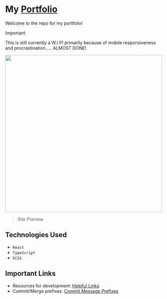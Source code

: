 # My [Portfolio](https://carsonsgit.github.io/)

Welcome to the repo for my portfolio!

> [!IMPORTANT]
> This is still currently a W.I.P! primarily because of mobile responsiveness and procrastination..... ALMOST DONE!

<img src="https://github.com/user-attachments/assets/d38451ae-dc70-4290-af6d-c597b94f99e5" width="500"/>

> Site Preview

## Technologies Used

- `React`
- `TypeScript`
- `SCSS`

## Important Links

- Resources for development: [Helpful Links](https://github.com/carsonSgit/carsonsgit.github.io/issues/9)
- Commit/Merge prefixes: [Commit Message Prefixes](https://github.com/carsonSgit/carsonsgit.github.io/issues/14)
